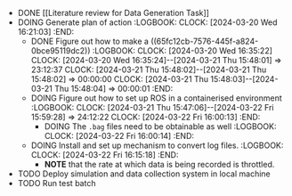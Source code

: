 - DONE [[Literature review for Data Generation Task]]
- DOING Generate plan of action
  :LOGBOOK:
  CLOCK: [2024-03-20 Wed 16:21:03]
  :END:
	- DONE Figure out how to make a ((65fc12cb-7576-445f-a824-0bce95119dc2))
	  :LOGBOOK:
	  CLOCK: [2024-03-20 Wed 16:35:22]
	  CLOCK: [2024-03-20 Wed 16:35:24]--[2024-03-21 Thu 15:48:01] =>  23:12:37
	  CLOCK: [2024-03-21 Thu 15:48:02]--[2024-03-21 Thu 15:48:02] =>  00:00:00
	  CLOCK: [2024-03-21 Thu 15:48:03]--[2024-03-21 Thu 15:48:04] =>  00:00:01
	  :END:
	- DOING Figure out how to set up ROS in a containerised environment
	  :LOGBOOK:
	  CLOCK: [2024-03-21 Thu 15:47:06]--[2024-03-22 Fri 15:59:28] =>  24:12:22
	  CLOCK: [2024-03-22 Fri 16:00:13]
	  :END:
		- DOING The `.bag` files need to be obtainable as well
		  :LOGBOOK:
		  CLOCK: [2024-03-22 Fri 16:00:14]
		  :END:
	- DOING Install and set up mechanism to convert log files.
	  :LOGBOOK:
	  CLOCK: [2024-03-22 Fri 16:15:18]
	  :END:
		- **NOTE** that the rate at which data is being recorded is throttled.
- TODO Deploy simulation and data collection system in local machine
- TODO Run test batch